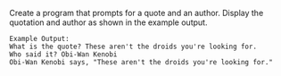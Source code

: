 Create  a program that prompts for a quote and an author. Display the quotation and author as shown in the example output.

```
Example Output:
What is the quote? These aren't the droids you're looking for.
Who said it? Obi-Wan Kenobi
Obi-Wan Kenobi says, "These aren't the droids you're looking for."
```
